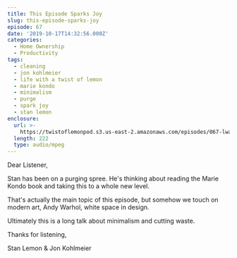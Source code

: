 ```yaml
---
title: This Episode Sparks Joy
slug: this-episode-sparks-joy
episode: 67
date: '2019-10-17T14:32:56.000Z'
categories:
  - Home Ownership
  - Productivity
tags:
  - cleaning
  - jon kohlmeier
  - life with a twist of lemon
  - marie kondo
  - minimalism
  - purge
  - spark joy
  - stan lemon
enclosure:
  url: >-
    https://twistoflemonpod.s3.us-east-2.amazonaws.com/episodes/067-lwatol-20191017.mp3
  length: 222
  type: audio/mpeg
---
```


Dear Listener,

Stan has been on a purging spree. He's thinking about reading the Marie Kondo book and taking this to a whole new level.

That's actually the main topic of this episode, but somehow we touch on modern art, Andy Warhol, white space in design.

Ultimately this is a long talk about minimalism and cutting waste.

Thanks for listening,

Stan Lemon & Jon Kohlmeier

